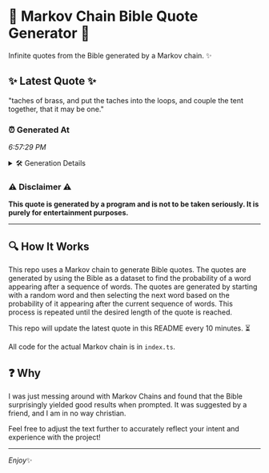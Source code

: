 # 📖 Markov Chain Bible Quote Generator 📖

Infinite quotes from the Bible generated by a Markov chain. ✨

## ✨ Latest Quote ✨
"taches of brass, and put the taches into the loops, and couple the tent together, that it may be one."

### ⏰ Generated At
*6:57:29 PM*

<details>
    <summary>🛠️ Generation Details</summary>
    <p>
        <strong>🌱 Seed:</strong> taches<br>
        <strong>🔄 Iterations:</strong> 19<br>
        <strong>📜 Context History:</strong><br>[ taches ]: of<br>[ taches, of ]: brass,<br>[ taches, of, brass, ]: and<br>[ taches, of, brass,, and ]: put<br>[ taches, of, brass,, and, put ]: the<br>[ taches, of, brass,, and, put, the ]: taches<br>[ of, brass,, and, put, the, taches ]: into<br>[ brass,, and, put, the, taches, into ]: the<br>[ and, put, the, taches, into, the ]: loops,<br>[ put, the, taches, into, the, loops, ]: and<br>[ the, taches, into, the, loops,, and ]: couple<br>[ taches, into, the, loops,, and, couple ]: the<br>[ into, the, loops,, and, couple, the ]: tent<br>[ the, loops,, and, couple, the, tent ]: together,<br>[ loops,, and, couple, the, tent, together, ]: that<br>[ and, couple, the, tent, together,, that ]: it<br>[ couple, the, tent, together,, that, it ]: may<br>[ the, tent, together,, that, it, may ]: be<br>[ tent, together,, that, it, may, be ]: one.<br>
    </p>
</details>

### ⚠️ Disclaimer ⚠️
**This quote is generated by a program and is not to be taken seriously. It is purely for entertainment purposes.**

---

## 🔍 How It Works

This repo uses a Markov chain to generate Bible quotes. The quotes are generated by using the Bible as a dataset to find the probability of a word appearing after a sequence of words. The quotes are generated by starting with a random word and then selecting the next word based on the probability of it appearing after the current sequence of words. This process is repeated until the desired length of the quote is reached.

This repo will update the latest quote in this README every 10 minutes. ⏳

All code for the actual Markov chain is in `index.ts`.

## ❓ Why

I was just messing around with Markov Chains and found that the Bible surprisingly yielded good results when prompted. 
It was suggested by a friend, and I am in no way christian.

Feel free to adjust the text further to accurately reflect your intent and experience with the project!

---

*Enjoy*✨
